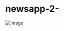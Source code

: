 # newsapp-2-

![image](https://user-images.githubusercontent.com/54459398/87173250-166a3500-c29b-11ea-8901-ff42932109d6.png)
